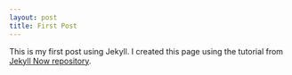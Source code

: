 ```yaml
---
layout: post
title: First Post
---
```


This is my first post using Jekyll. I created this page using the tutorial from [Jekyll Now repository](https://github.com/barryclark/jekyll-now).
